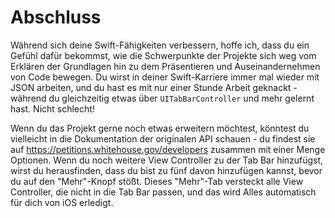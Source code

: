 # Abschluss

Während sich deine Swift-Fähigkeiten verbessern, hoffe ich, dass du ein Gefühl dafür bekommst, wie die Schwerpunkte der Projekte sich weg vom Erklären der Grundlagen hin zu dem Präsentieren und Auseinandernehmen von Code bewegen. Du wirst in deiner Swift-Karriere immer mal wieder mit JSON arbeiten, und du hast es mit nur einer Stunde Arbeit geknackt - während du gleichzeitig etwas über `UITabBarController` und mehr gelernt hast. Nicht schlecht!

Wenn du das Projekt gerne noch etwas erweitern möchtest, könntest du vielleicht in die Dokumentation der originalen API schauen - du findest sie auf <https://petitions.whitehouse.gov/developers> zusammen mit einer Menge Optionen. Wenn du noch weitere View Controller zu der Tab Bar hinzufügst, wirst du herausfinden, dass du bist zu fünf davon hinzufügen kannst, bevor du auf den "Mehr"-Knopf stößt. Dieses "Mehr"-Tab versteckt alle View Controller, die nicht in die Tab Bar passen, und das wird Alles automatisch für dich von iOS erledigt. 
